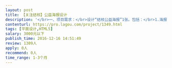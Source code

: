 ```yaml
---                
layout: post       
title: 【关注结核】公益海报设计           
description: '</br>一、项目需求：</br>设计“结核公益海报”1张。包括：</br>1.海报文案创意</br>2.海报平面设计</br>3.海报规格50X70cm（竖版）</br>4.海报风格：简洁、大方又不失设计感。</br>二、项目工期：</br>2016年12月19日—12月29日，元旦期间发布。</br>'     
contenturl: https://pro.lagou.com/project/1349.html      
tags: [平面设计,HTML5]            
salary: 3000元以下          
publish_time: 2016-12-16 14:51:49         
review: 1309人                   
apply: 0人                   
recommend: 0人                   
time_range: 1-3个月              
---                 
```

